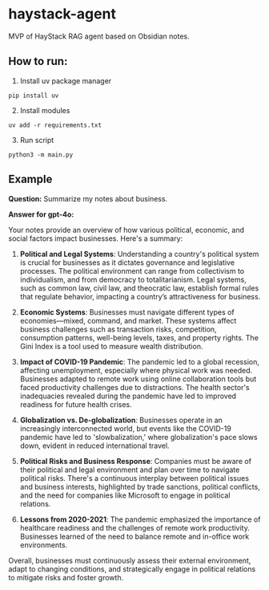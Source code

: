 # haystack-agent

MVP of HayStack RAG agent based on Obsidian notes.

## How to run:

1. Install uv package manager
```
pip install uv
```
2. Install modules
```
uv add -r requirements.txt
```
3. Run script
```
python3 -m main.py
```

## Example

**Question:** Summarize my notes about business.

**Answer for gpt-4o:**

Your notes provide an overview of how various political, economic, and social factors impact businesses. Here's a summary:

1. **Political and Legal Systems**: Understanding a country's political system is crucial for businesses as it dictates governance and legislative processes. The political environment can range from collectivism to individualism, and from democracy to totalitarianism. Legal systems, such as common law, civil law, and theocratic law, establish formal rules that regulate behavior, impacting a country’s attractiveness for business.

2. **Economic Systems**: Businesses must navigate different types of economies—mixed, command, and market. These systems affect business challenges such as transaction risks, competition, consumption patterns, well-being levels, taxes, and property rights. The Gini Index is a tool used to measure wealth distribution.

3. **Impact of COVID-19 Pandemic**: The pandemic led to a global recession, affecting unemployment, especially where physical work was needed. Businesses adapted to remote work using online collaboration tools but faced productivity challenges due to distractions. The health sector's inadequacies revealed during the pandemic have led to improved readiness for future health crises.

4. **Globalization vs. De-globalization**: Businesses operate in an increasingly interconnected world, but events like the COVID-19 pandemic have led to 'slowbalization,' where globalization's pace slows down, evident in reduced international travel.

5. **Political Risks and Business Response**: Companies must be aware of their political and legal environment and plan over time to navigate political risks. There's a continuous interplay between political issues and business interests, highlighted by trade sanctions, political conflicts, and the need for companies like Microsoft to engage in political relations.

6. **Lessons from 2020-2021**: The pandemic emphasized the importance of healthcare readiness and the challenges of remote work productivity. Businesses learned of the need to balance remote and in-office work environments.

Overall, businesses must continuously assess their external environment, adapt to changing conditions, and strategically engage in political relations to mitigate risks and foster growth.